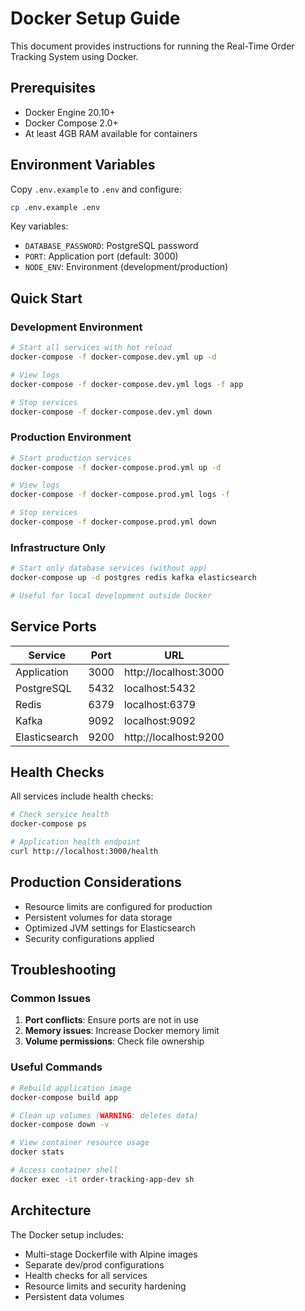 # Docker Setup Guide

This document provides instructions for running the Real-Time Order Tracking System using Docker.

## Prerequisites

- Docker Engine 20.10+
- Docker Compose 2.0+
- At least 4GB RAM available for containers

## Environment Variables

Copy `.env.example` to `.env` and configure:

```bash
cp .env.example .env
```

Key variables:
- `DATABASE_PASSWORD`: PostgreSQL password
- `PORT`: Application port (default: 3000)
- `NODE_ENV`: Environment (development/production)

## Quick Start

### Development Environment

```bash
# Start all services with hot reload
docker-compose -f docker-compose.dev.yml up -d

# View logs
docker-compose -f docker-compose.dev.yml logs -f app

# Stop services
docker-compose -f docker-compose.dev.yml down
```

### Production Environment

```bash
# Start production services
docker-compose -f docker-compose.prod.yml up -d

# View logs
docker-compose -f docker-compose.prod.yml logs -f

# Stop services
docker-compose -f docker-compose.prod.yml down
```

### Infrastructure Only

```bash
# Start only database services (without app)
docker-compose up -d postgres redis kafka elasticsearch

# Useful for local development outside Docker
```

## Service Ports

| Service       | Port | URL                    |
|---------------|------|------------------------|
| Application   | 3000 | http://localhost:3000  |
| PostgreSQL    | 5432 | localhost:5432         |
| Redis         | 6379 | localhost:6379         |
| Kafka         | 9092 | localhost:9092         |
| Elasticsearch | 9200 | http://localhost:9200  |

## Health Checks

All services include health checks:

```bash
# Check service health
docker-compose ps

# Application health endpoint
curl http://localhost:3000/health
```

## Production Considerations

- Resource limits are configured for production
- Persistent volumes for data storage
- Optimized JVM settings for Elasticsearch
- Security configurations applied

## Troubleshooting

### Common Issues

1. **Port conflicts**: Ensure ports are not in use
2. **Memory issues**: Increase Docker memory limit
3. **Volume permissions**: Check file ownership

### Useful Commands

```bash
# Rebuild application image
docker-compose build app

# Clean up volumes (WARNING: deletes data)
docker-compose down -v

# View container resource usage
docker stats

# Access container shell
docker exec -it order-tracking-app-dev sh
```

## Architecture

The Docker setup includes:
- Multi-stage Dockerfile with Alpine images
- Separate dev/prod configurations
- Health checks for all services
- Resource limits and security hardening
- Persistent data volumes